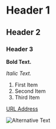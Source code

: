 # Header 1

## Header 2

### Header 3

**Bold Text.**

*Italic Text.*

1. First Item
2. Second Item
3. Third Item

[URL Address](https://example.com)

![Alternative Text](https://picsum.photos/200/300)